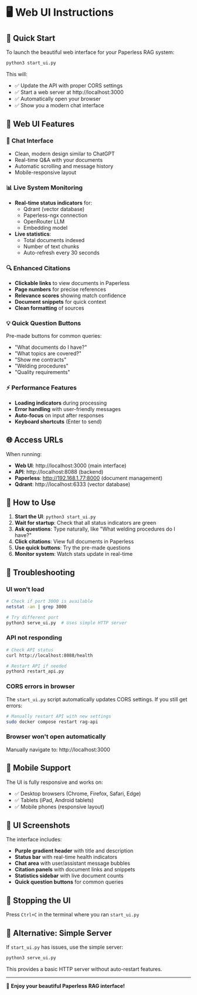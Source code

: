 # 🖥️ Web UI Instructions

## 🚀 Quick Start

To launch the beautiful web interface for your Paperless RAG system:

```bash
python3 start_ui.py
```

This will:
- ✅ Update the API with proper CORS settings
- ✅ Start a web server at http://localhost:3000  
- ✅ Automatically open your browser
- ✅ Show you a modern chat interface

## 🎨 Web UI Features

### 📱 **Chat Interface**
- Clean, modern design similar to ChatGPT
- Real-time Q&A with your documents
- Automatic scrolling and message history
- Mobile-responsive layout

### 📊 **Live System Monitoring**
- **Real-time status indicators** for:
  - Qdrant (vector database)
  - Paperless-ngx connection
  - OpenRouter LLM
  - Embedding model
- **Live statistics**:
  - Total documents indexed
  - Number of text chunks
  - Auto-refresh every 30 seconds

### 🔍 **Enhanced Citations**
- **Clickable links** to view documents in Paperless
- **Page numbers** for precise references
- **Relevance scores** showing match confidence
- **Document snippets** for quick context
- **Clean formatting** of sources

### 💡 **Quick Question Buttons**
Pre-made buttons for common queries:
- "What documents do I have?"
- "What topics are covered?"
- "Show me contracts"
- "Welding procedures"
- "Quality requirements"

### ⚡ **Performance Features**
- **Loading indicators** during processing
- **Error handling** with user-friendly messages
- **Auto-focus** on input after responses
- **Keyboard shortcuts** (Enter to send)

## 🌐 **Access URLs**

When running:
- **Web UI**: http://localhost:3000 (main interface)
- **API**: http://localhost:8088 (backend)
- **Paperless**: http://192.168.1.77:8000 (document management)
- **Qdrant**: http://localhost:6333 (vector database)

## 🎯 **How to Use**

1. **Start the UI**: `python3 start_ui.py`
2. **Wait for startup**: Check that all status indicators are green
3. **Ask questions**: Type naturally, like "What welding procedures do I have?"
4. **Click citations**: View full documents in Paperless
5. **Use quick buttons**: Try the pre-made questions
6. **Monitor system**: Watch stats update in real-time

## 🔧 **Troubleshooting**

### **UI won't load**
```bash
# Check if port 3000 is available
netstat -an | grep 3000

# Try different port
python3 serve_ui.py  # Uses simple HTTP server
```

### **API not responding**
```bash
# Check API status
curl http://localhost:8088/health

# Restart API if needed
python3 restart_api.py
```

### **CORS errors in browser**
The `start_ui.py` script automatically updates CORS settings. If you still get errors:
```bash
# Manually restart API with new settings
sudo docker compose restart rag-api
```

### **Browser won't open automatically**
Manually navigate to: http://localhost:3000

## 📱 **Mobile Support**

The UI is fully responsive and works on:
- ✅ Desktop browsers (Chrome, Firefox, Safari, Edge)
- ✅ Tablets (iPad, Android tablets)
- ✅ Mobile phones (responsive layout)

## 🎨 **UI Screenshots**

The interface includes:
- **Purple gradient header** with title and description
- **Status bar** with real-time health indicators
- **Chat area** with user/assistant message bubbles
- **Citation panels** with document links and snippets
- **Statistics sidebar** with live document counts
- **Quick question buttons** for common queries

## 🛑 **Stopping the UI**

Press `Ctrl+C` in the terminal where you ran `start_ui.py`

## 🔄 **Alternative: Simple Server**

If `start_ui.py` has issues, use the simple server:

```bash
python3 serve_ui.py
```

This provides a basic HTTP server without auto-restart features.

---

🎉 **Enjoy your beautiful Paperless RAG interface!**
